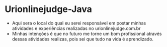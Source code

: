 # Urionlinejudge-Java
- Aqui sera o local do qual eu serei responsável em postar minhas atividades e experiências realizadas no urionlinejudge.com.br
- Minhas intenções é que no futuro me torne um bom profissional através dessas atividades realizas, pois sei que tudo na vida é aprendizado.  
